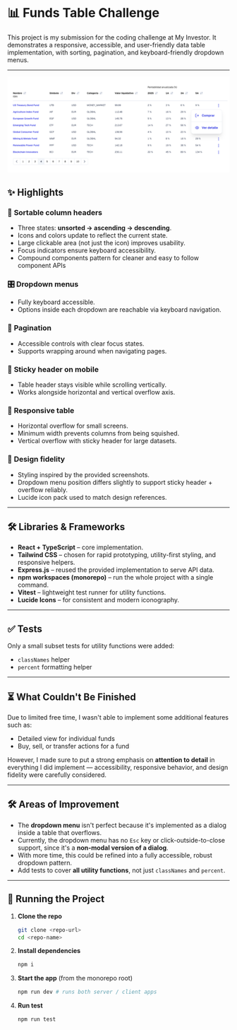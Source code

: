 # 📊 Funds Table Challenge

This project is my submission for the coding challenge at My Investor.
It demonstrates a responsive, accessible, and user-friendly data table
implementation, with sorting, pagination, and keyboard-friendly dropdown menus.

---

![Screenshot 1](screenshot-1.png)

## ✨ Highlights

### 🔼 **Sortable column headers**

- Three states: **unsorted → ascending → descending**.
- Icons and colors update to reflect the current state.
- Large clickable area (not just the icon) improves usability.
- Focus indicators ensure keyboard accessibility.
- Compound components pattern for cleaner and easy to follow component APIs

### 🎛 **Dropdown menus**

- Fully keyboard accessible.
- Options inside each dropdown are reachable via keyboard navigation.

### 📄 **Pagination**

- Accessible controls with clear focus states.
- Supports wrapping around when navigating pages.

### 📌 **Sticky header on mobile**

- Table header stays visible while scrolling vertically.
- Works alongside horizontal and vertical overflow axis.

### 📱 **Responsive table**

- Horizontal overflow for small screens.
- Minimum width prevents columns from being squished.
- Vertical overflow with sticky header for large datasets.

### 🎨 **Design fidelity**

- Styling inspired by the provided screenshots.
- Dropdown menu position differs slightly to support sticky header + overflow
  reliably.
- Lucide icon pack used to match design references.

---

## 🛠️ Libraries & Frameworks

- **React + TypeScript** – core implementation.
- **Tailwind CSS** – chosen for rapid prototyping, utility-first styling, and
  responsive helpers.
- **Express.js** – reused the provided implementation to serve API data.
- **npm workspaces (monorepo)** – run the whole project with a single command.
- **Vitest** – lightweight test runner for utility functions.
- **Lucide Icons** – for consistent and modern iconography.

---

## ✅ Tests

Only a small subset tests for utility functions were added:

- `classNames` helper
- `percent` formatting helper

---

## ⏳ What Couldn't Be Finished

Due to limited free time, I wasn't able to implement some additional features
such as:

- Detailed view for individual funds
- Buy, sell, or transfer actions for a fund

However, I made sure to put a strong emphasis on **attention to detail** in
everything I did implement — accessibility, responsive behavior, and design
fidelity were carefully considered.

---

## 🛠 Areas of Improvement

- The **dropdown menu** isn't perfect because it's implemented as a dialog
  inside a table that overflows.
- Currently, the dropdown menu has no `Esc` key or click-outside-to-close
  support, since it's a **non-modal version of a dialog**.
- With more time, this could be refined into a fully accessible, robust dropdown
  pattern.
- Add tests to cover **all utility functions**, not just `classNames` and
  `percent`.

---

## 🚀 Running the Project

1. **Clone the repo**
   ```bash
   git clone <repo-url>
   cd <repo-name>
   ```
2. **Install dependencies**
   ```bash
   npm i
   ```
3. **Start the app** (from the monorepo root)
   ```bash
   npm run dev # runs both server / client apps
   ```
4. **Run test**
   ```bash
   npm run test
   ```
